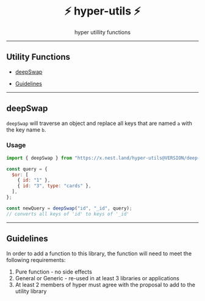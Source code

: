 <h1 align="center">⚡️ hyper-utils ⚡️</h1>
<p align="center">hyper utillity functions</p>

---

## Utility Functions

- [deepSwap](#deepswap)

- [Guidelines](#guidelines)

---

## deepSwap

`deepSwap` will traverse an object and replace all keys that are named `a` with
the key name `b`.

### Usage

```js
import { deepSwap } from "https://x.nest.land/hyper-utils@VERSION/deep-swap.js";

const query = {
  $or: [
    { id: "1" },
    { id: "3", type: "cards" },
  ],
};

const newQuery = deepSwap("id", "_id", query);
// converts all keys of 'id' to keys of '_id'
```

---

## Guidelines

In order to add a function to this library, the function will need to meet the
following requirements:

1. Pure function - no side effects
2. General or Generic - re-used in at least 3 libraries or applications
3. At least 2 members of hyper must agree with the proposal to add to the
   utility library
